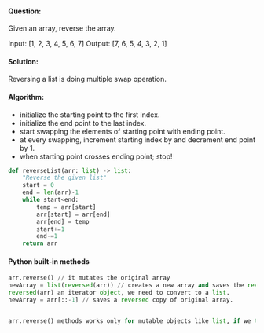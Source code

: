 #### Question:

Given an array, reverse the array.

Input: [1, 2, 3, 4, 5, 6, 7]
Output: [7, 6, 5, 4, 3, 2, 1]

#### Solution:

Reversing a list is doing multiple swap operation.

#### Algorithm:

- initialize the starting point to the first index.
- initialize the end point to the last index.
- start swapping the elements of starting point with ending point.
- at every swapping, increment starting index by and decrement end point by 1.
- when starting point crosses ending point; stop!

```py
def reverseList(arr: list) -> list:
    "Reverse the given list"
    start = 0
    end = len(arr)-1
    while start<end:
        temp = arr[start]
        arr[start] = arr[end]
        arr[end] = temp
        start+=1
        end-=1
    return arr

```

#### Python built-in methods

```py
arr.reverse() // it mutates the original array
newArray = list(reversed(arr)) // creates a new array and saves the reversed list of original array, we need extra space here.
reversed(arr) an iterator object, we need to convert to a list.
newArray = arr[::-1] // saves a reversed copy of original array.


arr.reverse() methods works only for mutable objects like list, if we try it with strings or integers, it does not work, because those objects are immutable.


```
